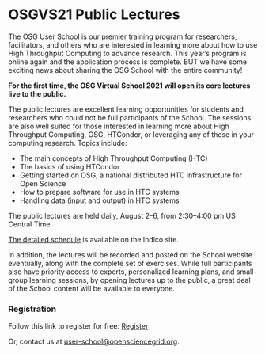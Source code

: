 # OSGVS21 Public Lectures

The OSG User School is our premier training program for researchers,
facilitators, and others who are interested in learning more about how to
use High Throughput Computing to advance research.  This year&rsquo;s program is
online again and the application process is complete.  BUT we have some
exciting news about sharing the OSG School with the entire community!

**For the first time, the OSG Virtual School 2021 will open its core lectures
live to the public.**

The public lectures are excellent learning opportunities for students and
researchers who could not be full participants of the School.  The sessions
are also well suited for those interested in learning more about High
Throughput Computing, OSG, HTCondor, or leveraging any of these in your
computing research.  Topics include:

* The main concepts of High Throughput Computing (HTC)
* The basics of using HTCondor
* Getting started on OSG, a national distributed HTC infrastructure for
   Open Science
* How to prepare software for use in HTC systems
* Handling data (input and output) in HTC systems

The public lectures are held daily, August 2&ndash;6, from 2:30&ndash;4:00 pm US
Central Time.

[The detailed schedule](https://indico.fnal.gov/event/49686/timetable/) is available
on the Indico site.

In addition, the lectures will be recorded and posted on the School website
eventually, along with the complete set of exercises.  While full
participants also have priority access to experts, personalized learning
plans, and small-group learning sessions, by opening lectures up to the
public, a great deal of the School content will be available to everyone.

### Registration

Follow this link to register for free: [Register](https://indico.fnal.gov/event/49686/registrations/3094/)

Or, contact us at [user-school@opensciencegrid.org](mailto:user-school@opensciencegrid.org).
